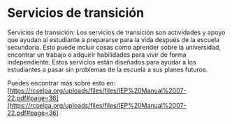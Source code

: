 # Servicios de transición
Servicios de transición: Los servicios de transición son actividades y apoyo que ayudan al estudiante a prepararse para la vida después de la escuela secundaria. Esto puede incluir cosas como aprender sobre la universidad, encontrar un trabajo o adquirir habilidades para vivir de forma independiente. Estos servicios están diseñados para ayudar a los estudiantes a pasar sin problemas de la escuela a sus planes futuros.

Puedes encontrar más sobre esto en: [https://rcselpa.org/uploads/files/files/IEP%20Manual%2007-22.pdf#page=36](https://rcselpa.org/uploads/files/files/IEP%20Manual%2007-22.pdf#page=36)

